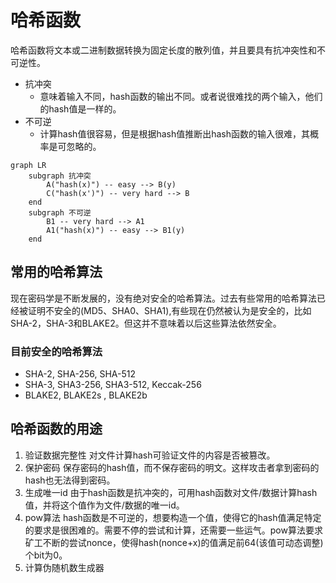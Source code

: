 # 哈希函数

哈希函数将文本或二进制数据转换为固定长度的散列值，并且要具有抗冲突性和不可逆性。
- 抗冲突
  - 意味着输入不同，hash函数的输出不同。或者说很难找的两个输入，他们的hash值是一样的。
- 不可逆
  - 计算hash值很容易，但是根据hash值推断出hash函数的输入很难，其概率是可忽略的。
```mermaid
graph LR
    subgraph 抗冲突
        A("hash(x)") -- easy --> B(y)
        C("hash(x')") -- very hard --> B
    end
    subgraph 不可逆
        B1 -- very hard --> A1
        A1("hash(x)") -- easy --> B1(y)
    end    
```

## 常用的哈希算法
现在密码学是不断发展的，没有绝对安全的哈希算法。过去有些常用的哈希算法已经被证明不安全的(MD5、SHA0、SHA1),有些现在仍然被认为是安全的，比如SHA-2，SHA-3和BLAKE2。但这并不意味着以后这些算法依然安全。
### 目前安全的哈希算法
- SHA-2, SHA-256, SHA-512
- SHA-3, SHA3-256, SHA3-512, Keccak-256
- BLAKE2, BLAKE2s , BLAKE2b

## 哈希函数的用途

1. 验证数据完整性
   对文件计算hash可验证文件的内容是否被篡改。
2. 保护密码
   保存密码的hash值，而不保存密码的明文。这样攻击者拿到密码的hash也无法得到密码。
3. 生成唯一id
   由于hash函数是抗冲突的，可用hash函数对文件/数据计算hash值，并将这个值作为文件/数据的唯一id。
4. pow算法
   hash函数是不可逆的，想要构造一个值，使得它的hash值满足特定的要求是很困难的。需要不停的尝试和计算，还需要一些运气。pow算法要求矿工不断的尝试nonce，使得hash(nonce+x)的值满足前64(该值可动态调整)个bit为0。
5. 计算伪随机数生成器
   



